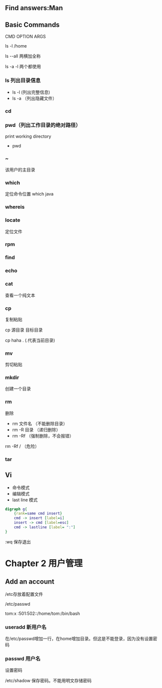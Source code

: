 ## Find answers:Man

## Basic Commands
CMD OPTION ARGS

ls -l /home 

ls --all 两横加全称

ls -a -l 两个都使用
### ls 列出目录信息
* ls -l (列出完整信息)
* ls -a （列出隐藏文件）

### cd

### pwd（列出工作目录的绝对路径）
print working directory
* pwd

### ~
该用户的主目录

### which
定位命令位置
which java

### whereis 

### locate
定位文件

### rpm

### find

### echo

### cat
查看一个纯文本

### cp
复制粘贴

cp 源目录 目标目录

cp haha .  (.代表当前目录)

### mv
剪切粘贴

### mkdir
创建一个目录

### rm
删除

* rm 文件名 （不能删除目录）
* rm -R 目录 （递归删除）
* rm -Rf （强制删除，不会报错）

rm -Rf / （危险）

### tar

## Vi

* 命令模式
* 编辑模式
* last line 模式

```dot
digraph g{
    {rank=same cmd insert}
    cmd -> insert [label=i]
    insert -> cmd [label=esc]
    cmd -> lastline [label= ":"]
}
```

:wq 保存退出

# Chapter 2 用户管理
## Add an account

/etc存放着配置文件

/etc/passwd

tom:x :501:502::/home/tom:/bin/bash

### useradd 新用户名

在/etc/passwd增加一行，在home增加目录。但这是不能登录，因为没有设置密码

### passwd 用户名
设置密码

/etc/shadow 保存密码。不能用明文存储密码